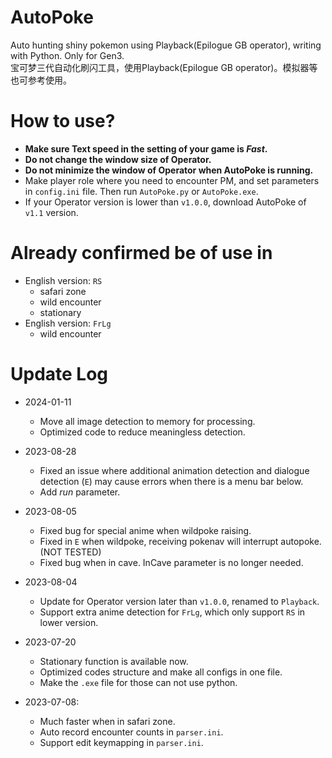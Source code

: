 # AutoPoke
Auto hunting shiny pokemon using Playback(Epilogue GB operator), writing with Python. Only for Gen3.  
宝可梦三代自动化刷闪工具，使用Playback(Epilogue GB operator)。模拟器等也可参考使用。

# How to use?
- **Make sure Text speed in the setting of your game is *Fast*.**
- **Do not change the window size of Operator.**
- **Do not minimize the window of Operator when AutoPoke is running.**
- Make player role where you need to encounter PM, and set parameters in `config.ini` file. Then run `AutoPoke.py` or `AutoPoke.exe`.
- If your Operator version is lower than `v1.0.0`, download AutoPoke of `v1.1` version.

# Already confirmed be of use in
- English version: `RS`
  - safari zone
  - wild encounter
  - stationary
- English version: `FrLg`
  - wild encounter

# Update Log
- 2024-01-11
  - Move all image detection to memory for processing.
  - Optimized code to reduce meaningless detection.

- 2023-08-28
  - Fixed an issue where additional animation detection and dialogue detection (`E`) may cause errors when there is a menu bar below.
  - Add *run* parameter.

- 2023-08-05
  - Fixed bug for special anime when wildpoke raising.
  - Fixed in `E` when wildpoke, receiving pokenav will interrupt autopoke. (NOT TESTED)
  - Fixed bug when in cave. InCave parameter is no longer needed.

- 2023-08-04
  - Update for Operator version later than `v1.0.0`, renamed to `Playback`.
  - Support extra anime detection for `FrLg`, which only support `RS` in lower version.

- 2023-07-20
  - Stationary function is available now.
  - Optimized codes structure and make all configs in one file.
  - Make the `.exe` file for those can not use python.
  
- 2023-07-08: 
  - Much faster when in safari zone.
  - Auto record encounter counts in `parser.ini`.
  - Support edit keymapping in `parser.ini`.
